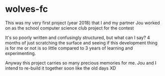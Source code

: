 # wolves-fc

This was my very first project (year 2018) that I and my partner Jou worked on as the school computer science club project for the contest

It's so poorly written and confusingly structured, but what can I say? 4 months of just scratching the surface and seeing if this development thing is for me or not is so little compared to 3 years of learning and experimenting.

Anyway this project carries so many precious memories for me. Jou and I intend to re-build it together soon like the old days XD
